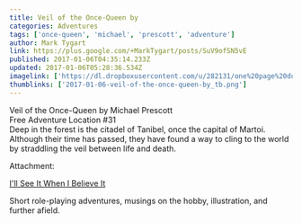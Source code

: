 ```yaml
---
title: Veil of the Once-Queen by
categories: Adventures
tags: ['once-queen', 'michael', 'prescott', 'adventure']
author: Mark Tygart
link: https://plus.google.com/+MarkTygart/posts/SuV9ofSN5vE
published: 2017-01-06T04:35:14.233Z
updated: 2017-01-06T05:28:36.534Z
imagelink: ['https://dl.dropboxusercontent.com/u/282131/one%20page%20dungeons/31-Veil-Thumb.jpg']
thumblinks: ['2017-01-06-veil-of-the-once-queen-by_tb.png']
---
```


Veil of the Once-Queen by Michael Prescott<br />Free Adventure Location #31<br />Deep in the forest is the citadel of Tanibel, once the capital of Martoi. Although their time has passed, they have found a way to cling to the world by straddling the veil between life and death.


Attachment:

<a href='http://blog.trilemma.com/search/label/adventure'>I'll See It When I Believe It</a>


Short role-playing adventures, musings on the hobby, illustration, and further afield.